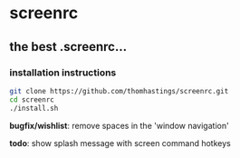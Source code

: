 screenrc
========

## the best .screenrc...

### installation instructions

```bash
git clone https://github.com/thomhastings/screenrc.git
cd screenrc
./install.sh
```

**bugfix/wishlist**: remove spaces in the 'window navigation'  

**todo**: show splash message with screen command hotkeys  

